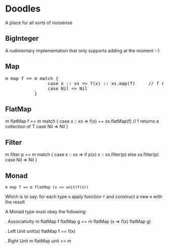 # Doodles
A place for all sorts of nonsense

## BigInteger
A rudimentary implementation that only supports adding at the moment :-)

## Map
<pre>
m map f == m match {
                case x :: xs => f(x) :: xs.map(f)     // f returns a single T
                case Nil => Nil
           }
</pre>

## FlatMap
m flatMap f == m match {
                case x :: xs => f(x) ++ xs.flatMap(f)  // f returns a collection of T
                case Nil => Nil
               }
               
## Filter
m filter p == m match {
                case x :: xs => if p(x) x :: xs.filter(p) else xs.filter(p)
                case Nil => Nil
              }

## Monad

`m map f == m flatMap (x => unit(f(x))`

Which is to say: for each type `m` apply function `f` and construct a new `m` with the result

A Monad type must obey the following:

. Associativity
  m flatMap f flatMap g == m flatMap (x => f(x) flatMap g)
  
 . Left Unit
  unit(x) flatMap f == f(x)
  
 . Right Unit
  m flatMap unit == m

